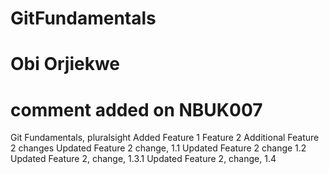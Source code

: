 # GitFundamentals
# Obi Orjiekwe
# comment added on NBUK007
Git Fundamentals, pluralsight
Added Feature 1
Feature 2
Additional Feature 2 changes
Updated Feature 2 change, 1.1
Updated Feature 2 change 1.2
Updated Feature 2, change, 1.3.1
Updated Feature 2, change, 1.4
